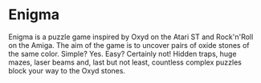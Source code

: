 # Enigma

Enigma is a puzzle game inspired by Oxyd on the Atari ST and Rock'n'Roll on the Amiga. The aim of the game is to uncover pairs of oxide stones of the same color. Simple? Yes. Easy? Certainly not! Hidden traps, huge mazes, laser beams and, last but not least, countless complex puzzles block your way to the Oxyd stones.

